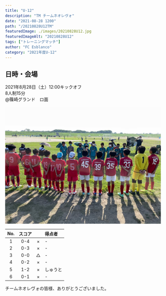 ```yaml
---
title: "U-12"
description: "TM チームネオレヴォ"
date: "2021-08-28 1200"
path: "/20210828U12TM"
featuredImage: ./images/20210828U12.jpg
featuredImageAlt: "20210828U12"
tags: ["トレーニングマッチ"]
author: "FC Esblanco"
category: "2021年度U-12"
---
```


## 日時・会場

2021年8月28日（土）12:00キックオフ<br>
8人制15分<br>
@篠崎グランド　ロ面

![202108281U12](./images/20210828U12B.jpg "U12TM")

| No.| スコア |   | 得点者  |
|:--:|:------:|:-:|:--------|
| 1  | 0-4 | × |- |
| 2  | 0-3 | × |- |
| 3  | 0-0 | △ |- |
| 4  | 0-2 | × |- |
| 5  | 1-2 | × |しゅうと |
| 6  | 0-1 | × |- |

<script src="https://adm.shinobi.jp/s/f9835040bccb6582c56df68b8f5ecca7"></script>

チームネオレヴォの皆様、ありがとうございました。
